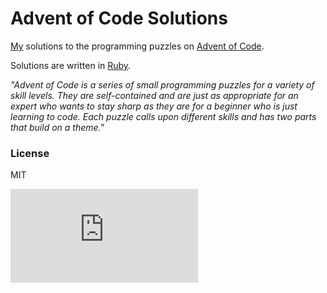 # Advent of Code Solutions

[My](https://github.com/gchan/) solutions to the programming puzzles on [Advent of Code](http://adventofcode.com/).

Solutions are written in [Ruby](https://www.ruby-lang.org/en/).

_"Advent of Code is a series of small programming puzzles for a variety of skill levels. They are self-contained and are just as appropriate for an expert who wants to stay sharp as they are for a beginner who is just learning to code. Each puzzle calls upon different skills and has two parts that build on a theme."_

### License

MIT

[![Analytics](https://ga-beacon.appspot.com/UA-70790190-2/advent_of_code_ruby/README.md?flat)](https://github.com/igrigorik/ga-beacon)
